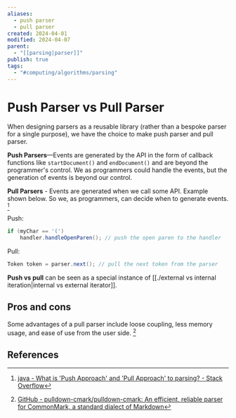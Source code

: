 ```yaml
---
aliases:
  - push parser
  - pull parser
created: 2024-04-01
modified: 2024-04-07
parent:
  - "[[parsing|parser]]"
publish: true
tags:
  - "#computing/algorithms/parsing"
---
```


# Push Parser vs Pull Parser

When designing parsers as a reusable library (rather than a bespoke parser for a single purpose), we have the choice to make push parser and pull parser.

**Push Parsers**—Events are generated by the API in the form of callback functions like `startDocument()` and `endDocument()` and are beyond the programmer's control. We as programmers could handle the events, but the generation of events is beyond our control.

**Pull Parsers** - Events are generated when we call some API. Example shown below. So we, as programmers, can decide when to generate events. [^stackoverflow]

Push:
```java
if (myChar == '(')
    handler.handleOpenParen(); // push the open paren to the handler
```

Pull:
```java
Token token = parser.next(); // pull the next token from the parser
```

**Push vs pull** can be seen as a special instance of [[./external vs internal iteration|internal vs external iterator]].
## Pros and cons

Some advantages of a pull parser include loose coupling, less memory usage, and ease of use from the user side. [^pulldown-cmark]

## References

[^stackoverflow]: [java - What is 'Push Approach' and 'Pull Approach' to parsing? - Stack Overflow](https://stackoverflow.com/questions/15895124/what-is-push-approach-and-pull-approach-to-parsing)
[^pulldown-cmark]: [GitHub - pulldown-cmark/pulldown-cmark: An efficient, reliable parser for CommonMark, a standard dialect of Markdown](https://github.com/pulldown-cmark/pulldown-cmark/?tab=readme-ov-file#why-a-pull-parser)